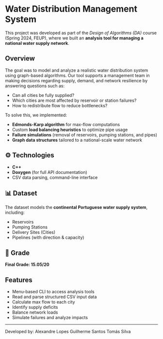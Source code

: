 # Water Distribution Management System

This project was developed as part of the *Design of Algorithms (DA)* course (Spring 2024, FEUP), where we built an **analysis tool for managing a national water supply network**.

## Overview

The goal was to model and analyze a realistic water distribution system using graph-based algorithms. Our tool supports a management team in making decisions regarding supply, demand, and network resilience by answering questions such as:

- Can all cities be fully supplied?
- Which cities are most affected by reservoir or station failures?
- How to redistribute flow to reduce bottlenecks?

To solve this, we implemented:
- **Edmonds-Karp algorithm** for max-flow computations
- Custom **load balancing heuristics** to optimize pipe usage
- **Failure simulations** (removal of reservoirs, pumping stations, and pipes)
- **Graph data structures** tailored to a national-scale water network

## ⚙️ Technologies

- **C++**
- **Doxygen** (for full API documentation)
- CSV data parsing, command-line interface

## 📊 Dataset

The dataset models the **continental Portuguese water supply system**, including:
- Reservoirs
- Pumping Stations
- Delivery Sites (Cities)
- Pipelines (with direction & capacity)

## 🏁 Grade

**Final Grade: 15.05/20**

## Features

- Menu-based CLI to access analysis tools
- Read and parse structured CSV input data
- Calculate max flow to each city
- Identify supply deficits
- Balance network loads
- Simulate failures and analyze impacts

---
Developed by:
Alexandre Lopes
Guilherme Santos
Tomás Silva
